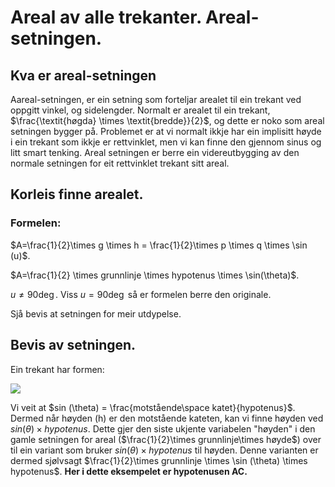 # Areal av alle trekanter.  Areal-setningen.

## Kva er areal-setningen
Aareal-setningen, er ein setning som forteljar arealet til ein trekant ved oppgitt vinkel, og sidelengder.
Normalt er arealet til ein trekant, $\frac{\textit{høgda} \times \textit{bredde}}{2}$, og dette er noko som areal setningen bygger på. Problemet er at vi normalt ikkje har ein implisitt høyde i ein trekant som ikkje er rettvinklet, men vi kan finne den gjennom sinus og litt smart tenking. Areal setningen er berre ein videreutbygging av den normale setningen for eit rettvinklet trekant sitt areal.

## Korleis finne arealet.

### Formelen:


$A=\frac{1}{2}\times g \times h = \frac{1}{2}\times p \times q \times \sin (u)$.

$A=\frac{1}{2} \times grunnlinje \times hypotenus \times \sin(\theta)$.

$u \ne 90 \deg$.
Viss $u = 90 \deg$ så er formelen berre den originale.

Sjå bevis at setningen for meir utdypelse.


## Bevis av setningen.

Ein trekant har formen:

![](https://www.matematikk.org/aim/matematikk/files/7/5/9/c63a958ae89952572f6fc6e70ade9577cbff79a088/759c63a958ae89952572f6fc6e70ade9577cbff79a088.png/Scale?geometry=200x400%3E)

Vi veit at $sin (\theta) = \frac{motstående\space katet}{hypotenus}$. Dermed når høyden (h) er den motstående kateten, kan vi finne høyden ved $sin(\theta)\times hypotenus$. Dette gjer den siste ukjente variabelen "høyden" i den gamle setningen for areal ($\frac{1}{2}\times grunnlinje\times høyde$) over til ein variant som bruker $sin(\theta)\times hypotenus$ til høyden. Denne varianten er dermed sjølvsagt $\frac{1}{2}\times grunnlinje \times \sin (\theta) \times hypotenus$.
**Her i dette eksempelet er hypotenusen AC.**